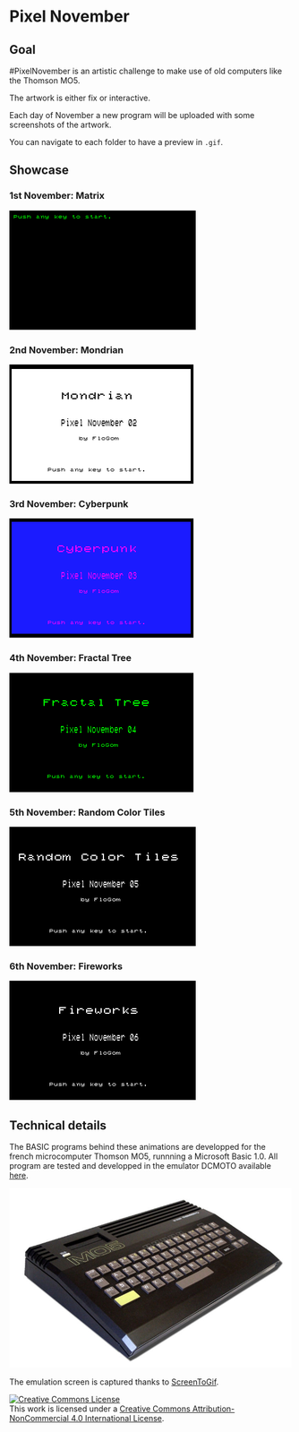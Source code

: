# Pixel November


## Goal

\#PixelNovember is an artistic challenge to make use of old computers like the Thomson MO5.

The artwork is either fix or interactive.

Each day of November a new program will be uploaded with some screenshots of the artwork.

You can navigate to each folder to have a preview in `.gif`.

## Showcase

### 1st November: Matrix

![matrix_gif](./PxNov_201101_Matrix/PxNov_201101_Matrix.gif)

### 2nd November: Mondrian
![mondrian_gif](./PxNov_201102_Mondrian/PxNov_201102_Mondrian.gif)

### 3rd November: Cyberpunk
![cyberpunk_gif](./PxNov_201103_80sGrid/PxNov_201103_Cyberpunk.gif)

### 4th November: Fractal Tree
![FractalTree_gif](./PxNov_201104_FractalTree/PxNov_201104_FractalTree.gif)

### 5th November: Random Color Tiles
![Random Color Tiles](./PxNov_201105_RandomColorTile/PxNov_201105_RandomColorTile.gif)

### 6th November: Fireworks
![Fireworks](./PxNov_201106_Fireworks/PxNov_201106_Fireworks.gif)

## Technical details

The BASIC programs behind these animations are developped for the french microcomputer Thomson MO5, runnning a Microsoft Basic 1.0. All program are tested and developped in the emulator DCMOTO available [here](http://dcmoto.free.fr/).

![ThomsonMO5](MO5.jpg)

The emulation screen is captured thanks to [ScreenToGif](https://www.screentogif.com/downloads). 

<a rel="license" href="http://creativecommons.org/licenses/by-nc/4.0/"><img alt="Creative Commons License" style="border-width:0" src="https://i.creativecommons.org/l/by-nc/4.0/88x31.png" /></a><br />This work is licensed under a <a rel="license" href="http://creativecommons.org/licenses/by-nc/4.0/">Creative Commons Attribution-NonCommercial 4.0 International License</a>.